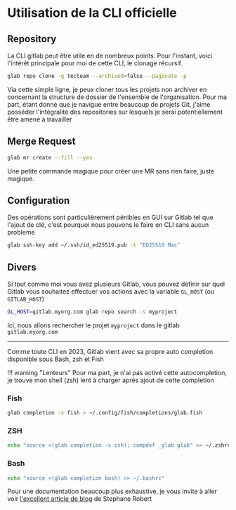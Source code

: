 # Utilisation de la CLI officielle

## Repository

La CLI gitlab peut être utile en de nombreux points. Pour l'instant, voici l'intérêt principale pour moi de cette CLI, le clonage récursif.

```bash
glab repo clone -g tecteam --archived=false --paginate -p
```

Via cette simple ligne, je peux cloner tous les projets non archiver en concernant la structure de dossier de l'ensemble de l'organisation. Pour ma part, étant donné que je navigue entre beaucoup de projets Git, j'aime posséder l'intégralité des repositories sur lesquels je serai potentiellement être amené à travailler

## Merge Request

```bash
glab mr create --fill --yes
```

Une petite commande magique pour créer une MR sans rien faire, juste magique.

## Configuration

Des opérations sont particulièrement pénibles en GUI sur Gitlab tel que l'ajout de clé, c'est pourquoi nous pouvons le faire en CLI sans aucun probleme

```bash
glab ssh-key add ~/.ssh/id_ed25519.pub -t "ED25519 Mac"
```

## Divers

Si tout comme moi vous avez plusieurs Gitlab, vous pouvez définir sur quel Gitlab vous souhaitez effectuer vos actions avec la variable `GL_HOST` (ou `GITLAB_HOST`)

```bash
GL_HOST=gitlab.myorg.com glab repo search -s myproject
```

Ici, nous allons rechercher le projet `myproject` dans le gitlab `gitlab.myorg.com`

---

Comme toute CLI en 2023, Gitlab vient avec sa propre auto completion disponible sous Bash, zsh et Fish

!!! warning "Lenteurs"
    Pour ma part, je n'ai pas activé cette autocompletion, je trouve mon shell (zsh) lent à charger après ajout de cette completion

### Fish

```bash
glab completion -s fish > ~/.config/fish/completions/glab.fish
```

### ZSH

```bash
echo "source <(glab completion -s zsh); compdef _glab glab" >> ~/.zshrc
```

### Bash

```bash
echo "source <(glab completion bash) >> ~/.bashrc"
```

Pour une documentation beaucoup plus exhaustive, je vous invite à aller voir [l'excellent article de blog](https://blog.stephane-robert.info/docs/pipeline-cicd/gitlab/cli/) de Stephane Robert
